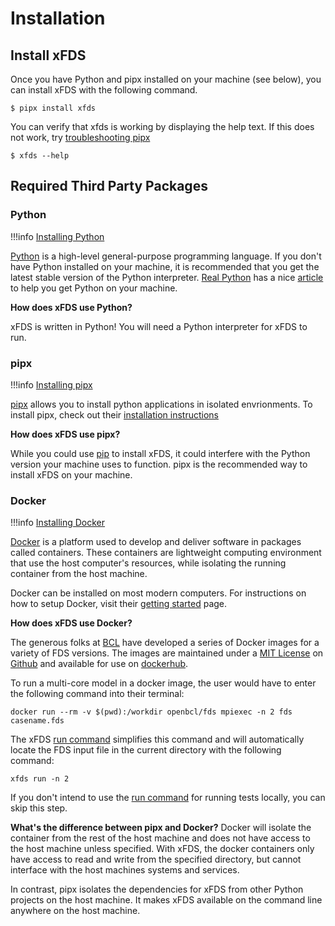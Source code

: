 # Installation

## Install xFDS

Once you have Python and pipx installed on your machine (see below), you can install xFDS with the following command.

```console title="Install xFDS"
$ pipx install xfds
```

You can verify that xfds is working by displaying the help text. If this does not work, try [troubleshooting pipx](https://pypa.github.io/pipx/troubleshooting/)

```console title="Print Help"
$ xfds --help
```


## Required Third Party Packages

### Python

!!!info
    [Installing Python](https://realpython.com/installing-python/)


[Python](https://www.python.org/) is a high-level general-purpose programming language. If you don't have Python installed on your machine, it is recommended that you get the latest stable version of the Python interpreter. [Real Python](https://realpython.com) has a nice [article](https://realpython.com/installing-python/) to help you get Python on your machine.

**How does xFDS use Python?**

xFDS is written in Python! You will need a Python interpreter for xFDS to run.

### pipx

!!!info
    [Installing pipx](https://pypa.github.io/pipx/installation/)

[pipx](https://pypa.github.io/pipx/) allows you to install python applications in isolated envrionments. To install pipx, check out their [installation instructions](https://pypa.github.io/pipx/installation/)

**How does xFDS use pipx?**

While you could use [pip](https://pip.pypa.io/en/stable/) to install xFDS, it could interfere with the Python version your machine uses to function. pipx is the recommended way to install xFDS on your machine.

### Docker

!!!info
    [Installing Docker](https://www.docker.com/get-started/)

[Docker](https://www.docker.com/) is a platform used to develop and deliver software in packages called containers. These containers are lightweight computing environment that use the host computer's resources, while isolating the running container from the host machine.

Docker can be installed on most modern computers. For instructions on how to setup Docker, visit their [getting started](https://www.docker.com/get-started/) page.

**How does xFDS use Docker?**

The generous folks at [BCL](https://web.bcl-leipzig.de/) have developed a series of Docker images for a variety of FDS versions. The images are maintained under a [MIT License](https://opensource.org/licenses/MIT) on [Github](https://github.com/openbcl/fds-dockerfiles) and available for use on [dockerhub](https://hub.docker.com/r/openbcl/fds).

To run a multi-core model in a docker image, the user would have to enter the following command into their terminal:

```console title="Docker Run Command"
docker run --rm -v $(pwd):/workdir openbcl/fds mpiexec -n 2 fds casename.fds
```

The xFDS [run command](commands/run.md) simplifies this command and will automatically locate the FDS input file in the current directory with the following command:
```console title="xFDS Run Command"
xfds run -n 2
```

If you don't intend to use the [run command](commands/run.md) for running tests locally, you can skip this step.

**What's the difference between pipx and Docker?**
Docker will isolate the container from the rest of the host machine and does not have access to the host machine unless specified. With xFDS, the docker containers only have access to read and write from the specified directory, but cannot interface with the host machines systems and services.

In contrast, pipx isolates the dependencies for xFDS from other Python projects on the host machine. It makes xFDS available on the command line anywhere on the host machine.
